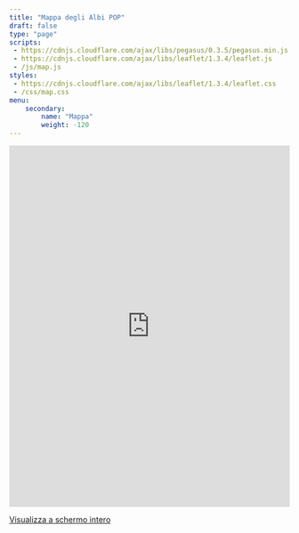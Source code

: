 ```yaml
---
title: "Mappa degli Albi POP"
draft: false
type: "page"
scripts:
 - https://cdnjs.cloudflare.com/ajax/libs/pegasus/0.3.5/pegasus.min.js
 - https://cdnjs.cloudflare.com/ajax/libs/leaflet/1.3.4/leaflet.js
 - /js/map.js
styles:
 - https://cdnjs.cloudflare.com/ajax/libs/leaflet/1.3.4/leaflet.css
 - /css/map.css
menu:
    secondary:
        name: "Mappa"
        weight: -120
---
```


<iframe width="100%" height="650px" frameBorder="0" src="http://umap.openstreetmap.fr/it/map/albo-pop_64767?scaleControl=false&miniMap=false&scrollWheelZoom=false&zoomControl=true&allowEdit=false&moreControl=true&datalayersControl=true&onLoadPanel=undefined&captionBar=false"></iframe><p><a href="http://umap.openstreetmap.fr/it/map/albo-pop_64767">Visualizza a schermo intero</a></p>

